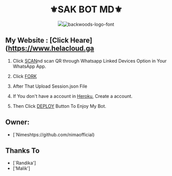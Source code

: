 <h1 align="center">⚜️SAK BOT MD⚜️<br></h1>
<p align="center">
<img src="https://i.ibb.co/2d6vv85/Whats-App-Image-2022-09-26-at-07-59-53.jpg"

<img src="https://fontmeme.com/permalink/220116/0c42dc0b64931810388ba399da55e927.png" alt="backwoods-logo-font" border="0"></a>

## My Website : [Click Heare](https://www.helacloud.ga

1. Click [SCAN](#)nd scan QR through Whatsapp Linked Devices Option in Your WhatsApp App.

2. Click [FORK](https://github.com/nimaofficial/SAK-BOT/fork)

2. After That Upload Session.json File

3. If You don't have a account in [Heroku](https://signup.heroku.com/), Create a account.

5. Then Click [DEPLOY](https://heroku.com/deploy) Button To Enjoy My Bot.


## Owner:
* [`Nimeshtps://github.com/nimaofficial)

## Thanks To
* [`Randika']
* ['Malik']
